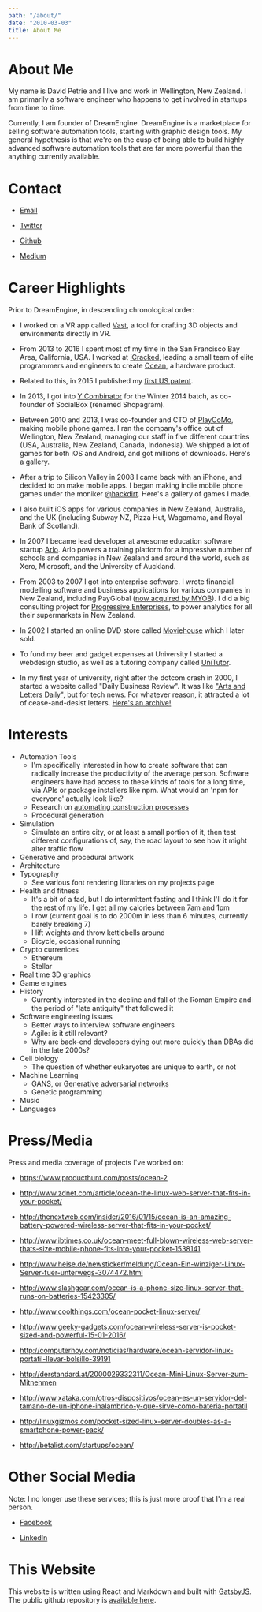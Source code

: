 ```yaml
---
path: "/about/"
date: "2010-03-03"
title: About Me
---
```


# About Me

My name is David Petrie and I live and work in Wellington, New Zealand.  I am primarily a software engineer who happens to get involved in startups from time to time.

Currently, I am founder of DreamEngine.  DreamEngine is a marketplace for selling software automation tools, starting with graphic design tools.  My general hypothesis is that we're on the cusp of being able to build highly advanced software automation tools that are far more powerful than the anything currently available.

# Contact

* [Email](mailto:me@davidpetrie.com)

* [Twitter](https://twitter.com/davidcpetrie)

* [Github](https://github.com/cdave1)

* [Medium](https://medium.com/@david.petrie)


# Career Highlights

Prior to DreamEngine, in descending chronological order:

* I worked on a VR app called [Vast](http://www.vastvr.com), a tool for crafting 3D objects and environments directly in VR. 

* From 2013 to 2016 I spent most of my time in the San Francisco Bay Area, California, USA.  I worked at [iCracked](https://www.icracked.com), leading a small team of elite programmers and engineers to create [Ocean](https://getocean.now.sh/), a hardware product.

* Related to this, in 2015 I published my [first US patent](https://www.google.co.nz/patents/WO2016019236A1).

* In 2013, I got into [Y Combinator](http://ycombinator.com) for the Winter 2014 batch, as co-founder of SocialBox (renamed Shopagram).

* Between 2010 and 2013, I was co-founder and CTO of [PlayCoMo](http://www.playcomo.com), making mobile phone games.  I ran the company's office out of Wellington, New Zealand, managing our staff in five different countries (USA, Australia, New Zealand, Canada, Indonesia).  We shipped a lot of games for both iOS and Android, and got millions of downloads.  Here's a gallery.

* After a trip to Silicon Valley in 2008 I came back with an iPhone, and decided to on make mobile apps.  I began making indie mobile phone games under the moniker [@hackdirt](https://twitter.com/hackdirt/). Here's a gallery of games I made.

* I also built iOS apps for various companies in New Zealand, Australia, and the UK (including Subway NZ, Pizza Hut, Wagamama, and Royal Bank of Scotland).

* In 2007 I became lead developer at awesome education software startup [Arlo](https://www.arlo.co). Arlo powers a training platform for a impressive number of schools and companies in New Zealand and around the world, such as Xero, Microsoft, and the University of Auckland.

* From 2003 to 2007 I got into enterprise software.  I wrote financial modelling software and business applications for various companies in New Zealand, including PayGlobal ([now acquired by MYOB](https://www.myob.com/nz/enterprise/software-systems/payglobal)). I did a big consulting project for [Progressive Enterprises](http://www.progressive.co.nz), to power analytics for all their supermarkets in New Zealand. 

* In 2002 I started an online DVD store called [Moviehouse](/archive/mh/mhNewScreen.png) which I later sold.

* To fund my beer and gadget expenses at University I started a webdesign studio, as well as a tutoring company called [UniTutor](/archive/unitutor/main30.gif).

* In my first year of university, right after the dotcom crash in 2000, I started a website called "Daily Business Review".  It was like ["Arts and Letters Daily"](http://www.aldaily.com), but for tech news.  For whatever reason, it attracted a lot of cease-and-desist letters. [Here's an archive!](/archive/dbr/index.html)


# Interests

<ul>
<li>Automation Tools
    <ul>
    <li>I'm specifically interested in how to create software that can radically increase the productivity of the average person.  Software engineers have had access to these kinds of tools for a long time, via APIs or package installers like npm.  What would an 'npm for everyone' actually look like?
    <li>Research on <a href="https://github.com/cdave1/AutomateConstruction">automating construction processes</a>
    <li>Procedural generation
    </ul>
<li>Simulation 
    <ul>
    <li>Simulate an entire city, or at least a small portion of it, then test different configurations of, say, the road layout to see how it might alter traffic flow
    </ul>
<li> Generative and procedural artwork
<li> Architecture
<li> Typography
    <ul><li>See various font rendering libraries on my projects page</ul>
<li> Health and fitness
    <ul>
    <li>It's a bit of a fad, but I do intermittent fasting and I think I'll do it for the rest of my life.  I get all my calories between 7am and 1pm
    <li>I row (current goal is to do 2000m in less than 6 minutes, currently barely breaking 7)
    <li>I lift weights and throw kettlebells around
    <li>Bicycle, occasional running
    </ul>
<li> Crypto currenices
    <ul>
    <li>Ethereum
    <li>Stellar
    </ul>
<li> Real time 3D graphics
<li> Game engines
<li> History
    <ul><li> Currently interested in the decline and fall of the Roman Empire and the period of "late antiquity" that followed it</ul>
<li> Software engineering issues
    <ul><li> Better ways to interview software engineers
    <li> Agile: is it still relevant?
    <li> Why are back-end developers dying out more quickly than DBAs did in the late 2000s?
    </ul>
<li> Cell biology
    <ul><li>The question of whether eukaryotes are unique to earth, or not</ul>
<li> Machine Learning
    <ul>
    <li>GANS, or <a href="https://en.wikipedia.org/wiki/Generative_adversarial_network">Generative adversarial networks</a>
    <li>Genetic programming
    </ul>
<li> Music
<li> Languages
</ul>


# Press/Media

Press and media coverage of projects I've worked on:

* https://www.producthunt.com/posts/ocean-2

* http://www.zdnet.com/article/ocean-the-linux-web-server-that-fits-in-your-pocket/

* http://thenextweb.com/insider/2016/01/15/ocean-is-an-amazing-battery-powered-wireless-server-that-fits-in-your-pocket/
* http://www.ibtimes.co.uk/ocean-meet-full-blown-wireless-web-server-thats-size-mobile-phone-fits-into-your-pocket-1538141

* http://www.heise.de/newsticker/meldung/Ocean-Ein-winziger-Linux-Server-fuer-unterwegs-3074472.html

* http://www.slashgear.com/ocean-is-a-phone-size-linux-server-that-runs-on-batteries-15423305/

* http://www.coolthings.com/ocean-pocket-linux-server/

* http://www.geeky-gadgets.com/ocean-wireless-server-is-pocket-sized-and-powerful-15-01-2016/

* http://computerhoy.com/noticias/hardware/ocean-servidor-linux-portatil-llevar-bolsillo-39191

* http://derstandard.at/2000029332311/Ocean-Mini-Linux-Server-zum-Mitnehmen

* http://www.xataka.com/otros-dispositivos/ocean-es-un-servidor-del-tamano-de-un-iphone-inalambrico-y-que-sirve-como-bateria-portatil

* http://linuxgizmos.com/pocket-sized-linux-server-doubles-as-a-smartphone-power-pack/

* http://betalist.com/startups/ocean/


# Other Social Media

Note: I no longer use these services; this is just more proof that I'm a real person.

* [Facebook](https://facebook.com/david.petrie.nz)

* [LinkedIn](https://www.linkedin.com/in/davidcpetrie)

# This Website

This website is written using React and Markdown and built with [GatsbyJS](https://www.gatsbyjs.org).  The public github repository is [available here](https://github.com/cdave1/davidpetrie.com).